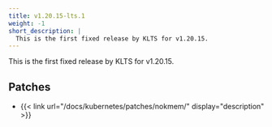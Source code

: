 ```yaml
---
title: v1.20.15-lts.1
weight: -1
short_description: |
  This is the first fixed release by KLTS for v1.20.15.
---
```


This is the first fixed release by KLTS for v1.20.15.

## Patches

- {{< link url="/docs/kubernetes/patches/nokmem/" display="description" >}}
